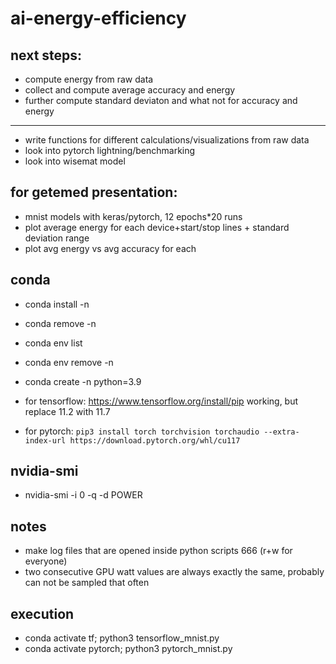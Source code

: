 # ai-energy-efficiency

## next steps:
- compute energy from raw data
- collect and compute average accuracy and energy
- further compute standard deviaton and what not for accuracy and energy

---

- write functions for different calculations/visualizations from raw data
- look into pytorch lightning/benchmarking
- look into wisemat model

## for getemed presentation:
- mnist models with keras/pytorch, 12 epochs*20 runs
- plot average energy for each device+start/stop lines + standard deviation range
- plot avg energy vs avg accuracy for each


## conda
- conda install -n <name> <package>
- conda remove -n <name> <package>
- conda env list
- conda env remove -n <name>
- conda create -n <name> python=3.9

- for tensorflow: https://www.tensorflow.org/install/pip working, but replace 11.2 with 11.7
- for pytorch: `pip3 install torch torchvision torchaudio --extra-index-url https://download.pytorch.org/whl/cu117`

## nvidia-smi
- nvidia-smi -i 0 -q -d POWER


## notes
- make log files that are opened inside python scripts 666 (r+w for everyone)
- two consecutive GPU watt values are always exactly the same, probably can not be sampled that often

## execution
- conda activate tf; python3 tensorflow_mnist.py
- conda activate pytorch; python3 pytorch_mnist.py
